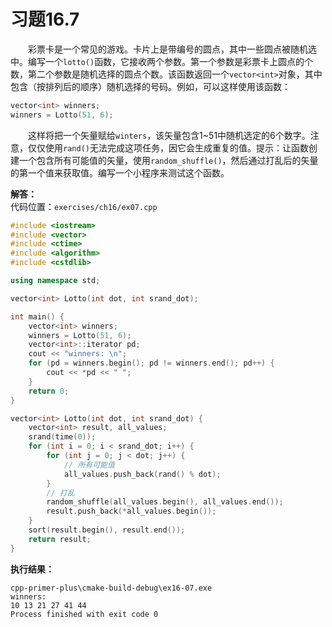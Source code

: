 # 习题16.7

&emsp;&emsp;彩票卡是一个常见的游戏。卡片上是带编号的圆点，其中一些圆点被随机选中。编写一个`lotto()`函数，它接收两个参数。第一个参数是彩票卡上圆点的个数，第二个参数是随机选择的圆点个数。该函数返回一个`vector<int>`对象，其中包含（按排列后的顺序）随机选择的号码。例如，可以这样使用该函数：
```c++
vector<int> winners;
winners = Lotto(51, 6);
```
&emsp;&emsp;这样将把一个矢量赋给`winters`，该矢量包含1\~51中随机选定的6个数字。注意，仅仅使用`rand()`无法完成这项任务，因它会生成重复的值。提示：让函数创建一个包含所有可能值的矢量，使用`random_shuffle()`，然后通过打乱后的矢量的第一个值来获取值。编写一个小程序来测试这个函数。

**解答：**  
代码位置：`exercises/ch16/ex07.cpp`

```c++
#include <iostream>
#include <vector>
#include <ctime>
#include <algorithm>
#include <cstdlib>

using namespace std;

vector<int> Lotto(int dot, int srand_dot);

int main() {
    vector<int> winners;
    winners = Lotto(51, 6);
    vector<int>::iterator pd;
    cout << "winners: \n";
    for (pd = winners.begin(); pd != winners.end(); pd++) {
        cout << *pd << " ";
    }
    return 0;
}

vector<int> Lotto(int dot, int srand_dot) {
    vector<int> result, all_values;
    srand(time(0));
    for (int i = 0; i < srand_dot; i++) {
        for (int j = 0; j < dot; j++) {
            // 所有可能值
            all_values.push_back(rand() % dot);
        }
        // 打乱
        random_shuffle(all_values.begin(), all_values.end());
        result.push_back(*all_values.begin());
    }
    sort(result.begin(), result.end());
    return result;
}
```

**执行结果：**  
```
cpp-primer-plus\cmake-build-debug\ex16-07.exe
winners:
10 13 21 27 41 44
Process finished with exit code 0
```